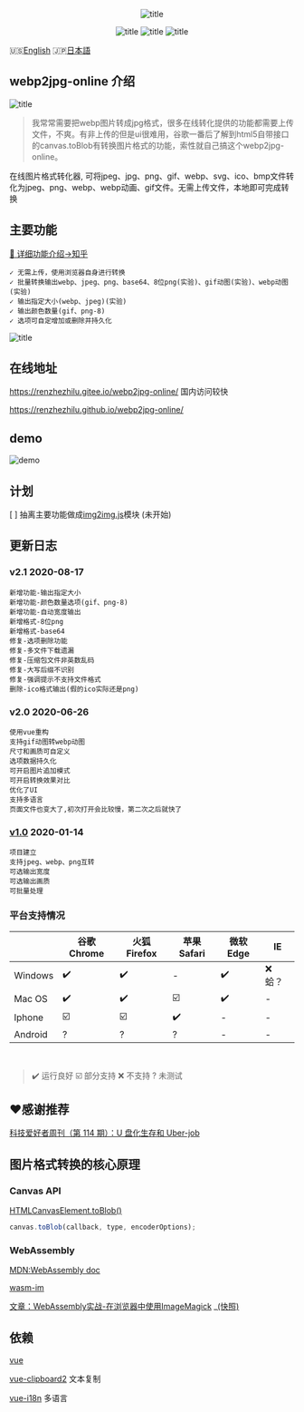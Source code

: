 <center>

![title](https://cdn.jsdelivr.net/gh/renzhezhilu/webp2jpg-online/cdn/og_image2.png)

<!-- from shields.io/ -->

![title](https://cdn.jsdelivr.net/gh/renzhezhilu/webp2jpg-online/cdn/badges/01.svg)
![title](https://cdn.jsdelivr.net/gh/renzhezhilu/webp2jpg-online/cdn/badges/02.svg)
![title](https://cdn.jsdelivr.net/gh/renzhezhilu/webp2jpg-online/cdn/badges/03.svg)

</center>

 🇺🇸[English](./doc/readme_en.md)    🇯🇵[日本語](./doc/readme_jp.md)
## webp2jpg-online 介绍  
![title](https://cdn.jsdelivr.net/gh/renzhezhilu/webp2jpg-online/cdn/page_ui.png)

>我常常需要把webp图片转成jpg格式，很多在线转化提供的功能都需要上传文件，不爽。有非上传的但是ui很难用，谷歌一番后了解到html5自带接口的canvas.toBlob有转换图片格式的功能，索性就自己搞这个webp2jpg-online。

在线图片格式转化器, 可将jpeg、jpg、png、gif、webp、svg、ico、bmp文件转化为jpeg、png、webp、webp动画、gif文件。无需上传文件，本地即可完成转换


## 主要功能
[📖 详细功能介绍->知乎](https://zhuanlan.zhihu.com/p/186716893)

    ✓ 无需上传，使用浏览器自身进行转换
    ✓ 批量转换输出webp、jpeg、png、base64、8位png(实验)、gif动图(实验)、webp动图(实验)
    ✓ 输出指定大小(webp、jpeg)(实验)
    ✓ 输出颜色数量(gif、png-8)
    ✓ 选项可自定增加或删除并持久化

![title](https://cdn.jsdelivr.net/gh/renzhezhilu/webp2jpg-online/cdn/format2.png)


## 在线地址
https://renzhezhilu.gitee.io/webp2jpg-online/ 国内访问较快

https://renzhezhilu.github.io/webp2jpg-online/


## demo

![demo](https://cdn.jsdelivr.net/gh/renzhezhilu/webp2jpg-online/cdn/v2_demo.gif)


## 计划
[ ] 抽离主要功能做成[img2img.js](https://github.com/renzhezhilu/img2img)模块 (未开始)


## 更新日志

### v2.1 2020-08-17
    新增功能-输出指定大小
    新增功能-颜色数量选项(gif、png-8)
    新增功能-自动宽度输出
    新增格式-8位png
    新增格式-base64
    修复-选项删除功能
    修复-多文件下载遗漏
    修复-压缩包文件非英数乱码
    修复-大写后缀不识别
    修复-强调提示不支持文件格式
    删除-ico格式输出(假的ico实际还是png)
### v2.0 2020-06-26
    使用vue重构
    支持gif动图转webp动图
    尺寸和画质可自定义
    选项数据持久化
    可开启图片追加模式
    可开启转换效果对比
    优化了UI
    支持多语言
    页面文件也变大了,初次打开会比较慢，第二次之后就快了
### [v1.0](https://github.com/renzhezhilu/webp2jpg-online/tree/v1.0) 2020-01-14
    项目建立
    支持jpeg、webp、png互转
    可选输出宽度
    可选输出画质
    可批量处理



### 平台支持情况

||谷歌Chrome|火狐Firefox|苹果Safari|微软Edge|IE|
|---|-----|----|----|-----|---|
|Windows|✔️|✔️|-|✔️| ❌ 蛤？|
|Mac OS|✔️|✔️|☑️|✔️|-|
|Iphone|☑️|☑️| ✔️ | - |-|
|Android|?|?|?| -|-|
️️
> ✔️ 运行良好 ☑️ 部分支持 ❌ 不支持 ? 未测试

## ❤️感谢推荐
[科技爱好者周刊（第 114 期）：U 盘化生存和 Uber-job](http://www.ruanyifeng.com/blog/2020/07/weekly-issue-114.html)



## 图片格式转换的核心原理
### Canvas API

[HTMLCanvasElement.toBlob()](https://developer.mozilla.org/zh-CN/docs/Web/API/HTMLCanvasElement/toBlob)

<!-- https://codepen.io/random233/pen/PowBBaa?editors=1000 -->
``` javascript
canvas.toBlob(callback, type, encoderOptions);
```
### WebAssembly
[MDN:WebAssembly doc](https://developer.mozilla.org/zh-CN/docs/WebAssembly)

[wasm-im ](https://github.com/mk33mk333/wasm-im)

[文章：WebAssembly实战-在浏览器中使用ImageMagick](https://cloud.tencent.com/developer/article/1554176) 
 _[(快照)](https://renzhezhilu.github.io/webp2jpg-online/doc/WebAssembly实战-在浏览器中使用ImageMagick.html)

## 依赖
[vue](https://github.com/vuejs/vue#readme)

[vue-clipboard2](https://github.com/Inndy/vue-clipboard2#readme) 文本复制

[vue-i18n](https://github.com/kazupon/vue-i18n#readme) 多语言
